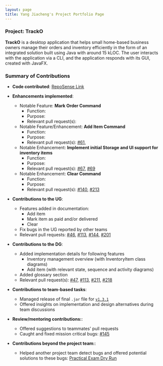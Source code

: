 ```yaml
---
layout: page
title: Yang Jiacheng's Project Portfolio Page
---
```


### Project: TrackO 

**TrackO** is a desktop application that helps small home-based business owners manage their orders and inventory efficiently
in the form of an integrated solution built using Java with around 15 kLOC. The user interacts with the application via a
CLI, and the application responds with its GUI, created with JavaFX.

### Summary of Contributions
* **Code contributed**: [RepoSense Link](https://nus-cs2103-ay2223s1.github.io/tp-dashboard/?search=jiacheng-y&breakdown=true)

* **Enhancements implemented**:
  * Notable Feature: **Mark Order Command**
    * Function:
    * Purpose:
    * Relevant pull request(s): 
  * Notable Feature/Enhancement: **Add Item Command**
    * Function: 
    * Purpose: 
    * Relevant pull request(s): [#61](https://github.com/AY2223S1-CS2103T-W15-3/tp/pull/61),
  * Notable Enhancement: **Implement initial Storage and UI support for inventory items**
    * Function: 
    * Purpose: 
    * Relevant pull request(s): [#67](https://github.com/AY2223S1-CS2103T-W15-3/tp/pull/67),
      [#69](https://github.com/AY2223S1-CS2103T-W15-3/tp/pull/69)
  * Notable Enhancement: **Clear Command**
    * Function: 
    * Purpose: 
    * Relevant pull request(s): [#140](https://github.com/AY2223S1-CS2103T-W15-3/tp/pull/140), 
    [#213](https://github.com/AY2223S1-CS2103T-W15-3/tp/pull/213)

* **Contributions to the UG**: 
  * Features added in documentation: 
    * Add item
    * Mark item as paid and/or delivered
    * Clear
  * Fix bugs in the UG reported by other teams
  * Relevant pull requests: [#46](https://github.com/AY2223S1-CS2103T-W15-3/tp/pull/46), 
  [#113](https://github.com/AY2223S1-CS2103T-W15-3/tp/pull/113), 
  [#144](https://github.com/AY2223S1-CS2103T-W15-3/tp/pull/144), 
  [#201](https://github.com/AY2223S1-CS2103T-W15-3/tp/pull/201)

* **Contributions to the DG**: 
  * Added implementation details for following features
    * Inventory management overview (with InventoryItem class diagrams)
    * Add item (with relevant state, sequence and activity diagrams)
  * Added glossary section
  * Relevant pull request(s): [#47](https://github.com/AY2223S1-CS2103T-W15-3/tp/pull/47), 
  [#113](https://github.com/AY2223S1-CS2103T-W15-3/tp/pull/113), 
  [#211](https://github.com/AY2223S1-CS2103T-W15-3/tp/pull/211), 
  [#218](https://github.com/AY2223S1-CS2103T-W15-3/tp/pull/218)  

* **Contributions to team-based tasks**: 
  * Managed release of final `.jar` file for 
  [`v1.3.1`](https://github.com/AY2223S1-CS2103T-W15-3/tp/releases/tag/v0.3) 
  * Offered insights on implementation and design alternatives during team discussions

* **Review/mentoring contributions:**: 
  * Offered suggestions to teammates' pull requests
  * Caught and fixed mission critical bugs: [#145](https://github.com/AY2223S1-CS2103T-W15-3/tp/pull/145)

* **Contributions beyond the project team:**: 
  * Helped another project team detect bugs and offered potential solutions to these bugs: 
  [Practical Exam Dry Run](https://github.com/Jiacheng-y/ped/issues)

